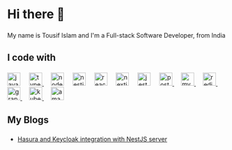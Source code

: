 
<h1 align="left">Hi there 👋</h1>

###

<p align="left">My name is Tousif Islam and I'm a Full-stack Software Developer, from India</p>

###



###

<h2 align="left">I code with</h2>

###

<div align="left">
  <img src="https://img.shields.io/badge/JavaScript-323330?style=for-the-badge&logo=javascript&logoColor=F7DF1E" height="30" alt="javascript logo"  />
  <img width="12" />
  <a href="https://www.typescriptlang.org/" target="_blank" rel="noreferrer"> <img src="https://img.shields.io/badge/TypeScript-007ACC?style=for-the-badge&logo=typescript&logoColor=white" height="30" alt="typescript logo"  /> </a>
  <img width="12" />
  <img src="https://img.shields.io/badge/Node%20js-339933?style=for-the-badge&logo=nodedotjs&logoColor=white" height="30" alt="nodejs logo"  />
  <img width="12" />
  <img src="https://img.shields.io/badge/nestjs-E0234E?style=for-the-badge&logo=nestjs&logoColor=white" height="30" alt="nestjs logo"  />
  <img width="12" />
  <img src="https://img.shields.io/badge/React-20232A?style=for-the-badge&logo=react&logoColor=61DAFB" height="30" alt="react logo"  />
  <img width="12" />
  <img src="https://img.shields.io/badge/next%20js-000000?style=for-the-badge&logo=nextdotjs&logoColor=white" height="30" alt="nextjs logo"  />
  <img width="12" />
  <img src="https://img.shields.io/badge/Jest-C21325?style=for-the-badge&logo=jest&logoColor=white" height="30" alt="jest logo"  />
  <img width="12" />
  <a href="https://www.postgresql.org/" target="_blank" rel="noreferrer"> <img src="https://img.shields.io/badge/PostgreSQL-316192?style=for-the-badge&logo=postgresql&logoColor=white" height="30" alt="postgres logo"  /> </a>
  <img width="12" />
  <a href="https://www.mysql.com/" target="_blank" rel="noreferrer"> <img src="https://img.shields.io/badge/MySQL-005C84?style=for-the-badge&logo=mysql&logoColor=white" height="30" alt="mysql logo"  /> </a>
  <img width="12" />
  <a href="https://redis.io/" target="_blank" rel="noreferrer"> <img src="https://img.shields.io/badge/redis-%23DD0031.svg?&style=for-the-badge&logo=redis&logoColor=white" height="30" alt="redis logo"  /> </a>
  <img width="12" />
  <a href="https://graphql.org/" target="_blank" rel="noreferrer"> <img src="https://img.shields.io/badge/GraphQl-E10098?style=for-the-badge&logo=graphql&logoColor=white" height="30" alt="graphql logo"  /> </a>
  <img width="12" />
  <a href="https://kubernetes.io/" target="_blank" rel="noreferrer"> <img src="https://img.shields.io/badge/kubernetes-326ce5.svg?&style=for-the-badge&logo=kubernetes&logoColor=white" height="30" alt="kubernetes logo" /> </a>
  <img width="12" />
  <a href="https://aws.amazon.com/" target="_blank" rel="noreferrer"> <img src="https://img.shields.io/badge/Amazon_AWS-FF9900?style=for-the-badge&logo=amazonaws&logoColor=white" height="30" alt="amazonwebservices logo" /> </a>
</div>

###

<h2 align="left"> My Blogs </h2>

###

-  [Hasura and Keycloak integration with NestJS server](https://dev.to/mrtousif/hasura-and-keycloak-integration-with-nestjs-server-without-using-passportjs-4kjh)
